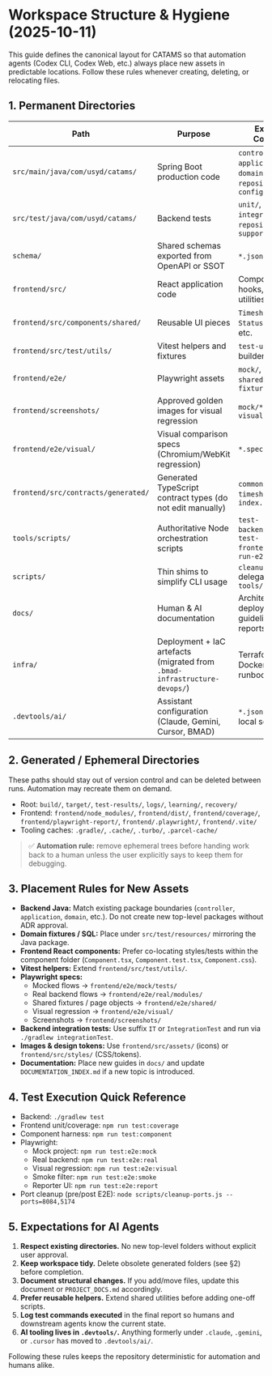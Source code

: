 # Workspace Structure & Hygiene (2025-10-11)

This guide defines the canonical layout for CATAMS so that automation agents (Codex CLI, Codex Web, etc.) always place new assets in predictable locations. Follow these rules whenever creating, deleting, or relocating files.

## 1. Permanent Directories

| Path | Purpose | Example Contents |
| --- | --- | --- |
| `src/main/java/com/usyd/catams/` | Spring Boot production code | `controller/`, `application/`, `domain/`, `entity/`, `repository/`, `config/` |
| `src/test/java/com/usyd/catams/` | Backend tests | `unit/`, `integration/`, `repository/`, `support/fixtures` |
| `schema/` | Shared schemas exported from OpenAPI or SSOT | `*.json`, `*.yaml` |
| `frontend/src/` | React application code | Components, hooks, store, utilities |
| `frontend/src/components/shared/` | Reusable UI pieces | `TimesheetTable/`, `StatusBadge/`, etc. |
| `frontend/src/test/utils/` | Vitest helpers and fixtures | `test-utils.ts`, builders |
| `frontend/e2e/` | Playwright assets | `mock/`, `real/`, `shared/`, `config/`, `fixtures/` |
| `frontend/screenshots/` | Approved golden images for visual regression | `mock/*.png`, `visual/*.png` |
| `frontend/e2e/visual/` | Visual comparison specs (Chromium/WebKit regression) | `*.spec.ts` |
| `frontend/src/contracts/generated/` | Generated TypeScript contract types (do not edit manually) | `common.ts`, `timesheet.ts`, `index.ts` |
| `tools/scripts/` | Authoritative Node orchestration scripts | `test-backend*.js`, `test-frontend*.js`, `run-e2e*.js` |
| `scripts/` | Thin shims to simplify CLI usage | `cleanup-ports.js` delegates to `tools/scripts` |
| `docs/` | Human & AI documentation | Architecture, deployment, guidelines, reports |
| `infra/` | Deployment + IaC artefacts (migrated from `.bmad-infrastructure-devops/`) | Terraform, Docker, platform runbooks |
| `.devtools/ai/` | Assistant configuration (Claude, Gemini, Cursor, BMAD) | `*.json`, prompts, local settings |

## 2. Generated / Ephemeral Directories

These paths should stay out of version control and can be deleted between runs. Automation may recreate them on demand.

- Root: `build/`, `target/`, `test-results/`, `logs/`, `learning/`, `recovery/`
- Frontend: `frontend/node_modules/`, `frontend/dist/`, `frontend/coverage/`, `frontend/playwright-report/`, `frontend/.playwright/`, `frontend/.vite/`
- Tooling caches: `.gradle/`, `.cache/`, `.turbo/`, `.parcel-cache/`

> ✅ **Automation rule:** remove ephemeral trees before handing work back to a human unless the user explicitly says to keep them for debugging.

## 3. Placement Rules for New Assets

- **Backend Java:** Match existing package boundaries (`controller`, `application`, `domain`, etc.). Do not create new top-level packages without ADR approval.
- **Domain fixtures / SQL:** Place under `src/test/resources/` mirroring the Java package.
- **Frontend React components:** Prefer co-locating styles/tests within the component folder (`Component.tsx`, `Component.test.tsx`, `Component.css`).
- **Vitest helpers:** Extend `frontend/src/test/utils/`.
- **Playwright specs:**
  - Mocked flows → `frontend/e2e/mock/tests/`
  - Real backend flows → `frontend/e2e/real/modules/`
  - Shared fixtures / page objects → `frontend/e2e/shared/`
  - Visual regression → `frontend/e2e/visual/`
  - Screenshots → `frontend/screenshots/`
- **Backend integration tests:** Use suffix `IT` or `IntegrationTest` and run via `./gradlew integrationTest`.
- **Images & design tokens:** Use `frontend/src/assets/` (icons) or `frontend/src/styles/` (CSS/tokens).
- **Documentation:** Place new guides in `docs/` and update `DOCUMENTATION_INDEX.md` if a new topic is introduced.

## 4. Test Execution Quick Reference

- Backend: `./gradlew test`
- Frontend unit/coverage: `npm run test:coverage`
- Component harness: `npm run test:component`
- Playwright:
  - Mock project: `npm run test:e2e:mock`
  - Real backend: `npm run test:e2e:real`
  - Visual regression: `npm run test:e2e:visual`
  - Smoke filter: `npm run test:e2e:smoke`
  - Reporter UI: `npm run test:e2e:report`
- Port cleanup (pre/post E2E): `node scripts/cleanup-ports.js --ports=8084,5174`

## 5. Expectations for AI Agents

1. **Respect existing directories.** No new top-level folders without explicit user approval.
2. **Keep workspace tidy.** Delete obsolete generated folders (see §2) before completion.
3. **Document structural changes.** If you add/move files, update this document or `PROJECT_DOCS.md` accordingly.
4. **Prefer reusable helpers.** Extend shared utilities before adding one-off scripts.
5. **Log test commands executed** in the final report so humans and downstream agents know the current state.
6. **AI tooling lives in `.devtools/`.** Anything formerly under `.claude`, `.gemini`, or `.cursor` has moved to `.devtools/ai/`.

Following these rules keeps the repository deterministic for automation and humans alike.

